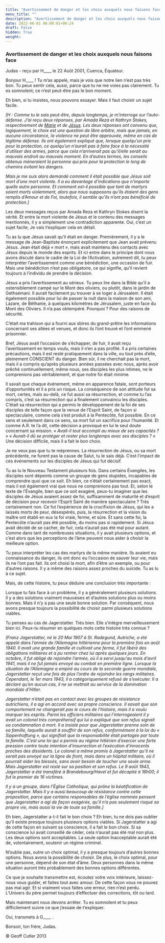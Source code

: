 ```yaml
---
title: "Avertissement de danger et les choix auxquels nous faisons face"
menu_title: ""
description: "Avertissement de danger et les choix auxquels nous faisons face"
date: 2022-06-01 06:00:01+00:24
draft: False
hidden: True
weight:
---
```

### Avertissement de danger et les choix auxquels nous faisons face

Judas - reçu par H____ le 22 Août 2001, Cuenca, Équateur.

Bonjour H____ ! Tu m’as appelé, mais je vois que notre lien n’est pas très bon. Tu peux sentir cela, aussi, parce que tu ne me voies pas clairement. Tu es somnolent; ce n’est peut-être pas le bon moment.

Eh bien, si tu insistes, nous pouvons essayer. Mais il faut choisir un sujet facile.

*[H : Comme tu le sais peut-être, depuis longtemps, je m’interroge sur l’auto-défense. J’ai reçu deux réponses, par Amada Reza et Kathryn Stokes, respectivement de [Marie](/fr-contemporary-messages/fr-contemporary-messages-by-date-order/fr-contemporary-messages-1995-1999/fr-1999-7-7-1-ar-mary/) et de [Jésus](/fr-contemporary-messages/fr-contemporary-messages-by-date-order/fr-contemporary-messages-1995-1999/fr-1999-7-6-1-ks-jesus/). Les deux réponses ont convenu que, logiquement, le choix est une question de libre arbitre, mais que jamais, en aucune circonstance, la violence ne peut être approuvée, même en cas de légitime défense. Ils ont également expliqué que, lorsque quelqu’un prie pour la protection, ce quelqu’un n’aurait pas à faire face à la nécessité d’utiliser des armes, parce que cela n’arriverait pas qu’il/elle serait au mauvais endroit au mauvais moment. En d’autres termes, les conseils obtenus mèneraient la personne qui prie pour la protection le long de chemins évitant les dangers.*

*Mais je me suis alors demandé comment il était possible que Jésus soit mort d’une mort violente. Il a eu davantage d’indications que n’importe quelle autre personne. Et comment est-il possible que tant de martyrs soient morts violemment, alors que nous supposons qu’ils étaient des gens remplis d’Amour et de Foi, toutefois, il semble qu’ils n’ont pas bénéficié de protection.]*

Les deux messages reçus par Amada Reza et Kathryn Stokes disent la vérité. Et entre la mort violente de Jésus et le contenu des messages mentionnés, il y a simplement une contradiction apparente. Oui, c’est un sujet facile; Je vais t’expliquer cela en détail.

Tu as lu que Jésus savait qu’il était en danger. Premièrement, il y a le message de Jean-Baptiste énonçant explicitement que Jean avait prévenu Jésus. Jean était déjà *« mort »*, mais avait maintenu des contacts avec Jésus depuis le monde des esprits. Et ici entre dans le principe dont nous avons discuté dans le cadre de la Loi de l’Activation, autrement dit, tu peux interpréter l’avertissement comme une bénédiction, une occasion de fuir. Mais une bénédiction n’est pas obligatoire, ce qui signifie, qu’il revient toujours à l’individu de prendre la décision.

Jésus a pris l’avertissement au sérieux. Tu peux lire dans la Bible qu’il a ostensiblement campé sur le Mont des oliviers, ou plutôt, dans le jardin de Gethsémani. Il aurait facilement pu trouver à se loger à Jérusalem. Il était également possible pour lui de passer la nuit dans la maison de son ami, Lazare, de Béthanie, à quelques kilomètres de Jérusalem, juste en face du Mont des Oliviers. Il n’a pas obtempéré. Pourquoi ? Pour des raisons de sécurité.

C’était ma trahison qui a fourni aux sbires du grand-prêtre les informations concernant ses allées et venues, et donc ils l’ont trouvé et l’ont emmené prisonnier.

Bref, Jésus avait l’occasion de s’échapper, de fuir, il avait reçu l’avertissement en temps voulu, mais il n’en a pas profité. Il a pris certaines précautions, mais il est resté pratiquement dans la ville, ou tout près d’elle, pleinement CONSCIENT du danger. Bien sûr, il ne cherchait pas la mort, mais il a compris qu’après plusieurs années passées avec nous, après avoir prêché continuellement, même nous, ses disciples les plus intimes, ne le comprenions pas véritablement, et que notre foi était minime.

Il savait que chaque événement, même en apparence fatale, sont porteurs d’opportunités et il a pris un risque. La conséquence de son attitude fut sa mort, certes, mais au-delà, ce fut aussi sa résurrection, et comme tu l’as compris, c’est sa résurrection qui a finalement convaincu les disciples. C’était sa résurrection qui a permis le développement de la foi de ses disciples de telle façon que la venue de l’Esprit Saint, de façon si spectaculaire, comme cela s’est produit à la Pentecôte, fut possible. En ce sens et seulement dans ce sens, sa mort fut un sacrifice pour l’humanité. Et comme A.R. te l’a dit, cette décision a provoqué en lui le seul doute concernant sa mission. *« Avait-il tout accompli au mieux de ses capacités ? » « Aurait-il dû se protéger et rester plus longtemps avec ses disciples ? »* Une décision difficile, mais il a fait le bon choix.

Je ne veux pas que tu te méprennes. La résurrection de Jésus, ou sa mort précédente, ne furent pas la cause de Salut, tu le sais déjà. C’est l’impact de ces événements sur les disciples de Jésus qui fut décisif.

Tu as lu le Nouveau Testament plusieurs fois. Dans certains Évangiles, les disciples sont dépeints comme un groupe de gens stupides, incapables de comprendre quoi que ce soit. Eh bien, ce n’était certainement pas exact, mais il est également vrai que nous ne comprenions pas tout. Et, selon le texte de l’Évangile, bien que ce soit exagéré, peux-tu imaginer que les disciples de Jésus avaient assez de foi, suffisamment de maturité et d’esprit de décision pour recevoir l’Esprit Saint de manière spectaculaire ? Très certainement non. Ce fut l’expérience de la crucifixion de Jésus, qui les a laissés morts de peur, désespérés, puis, la résurrection et la vision du maître ont établi en eux la foi vraie, ferme, et sûre. Et sans cette foi, la Pentecôte n’aurait pas été possible, du moins pas si rapidement. Si Jésus avait décidé de se cacher, de fuir, cela n’aurait pas été mal pour autant. Comme dans tant de nombreuses situations, il y avait plusieurs options, et c’est alors que les perceptions de l’âme peuvent nous aider à choisir la meilleure option.

Tu peux interpréter les cas des martyrs de la même manière. Ils avaient eu connaissance du danger, ils ont donc eu l’occasion de sauver leur vie, mais ils ne l’ont pas fait. Ils ont choisi la mort, afin d’être un exemple, ou pour d’autres raisons. Il y a même des raisons assez proches du suicide. Tu as lu à ce sujet.

Mais, de cette histoire, tu peux déduire une conclusion très importante :

Lorsque tu fais face à un problème, il y a généralement plusieurs solutions. Il y a des solutions vraiment mauvaises et d’autres solutions plus ou moins bonnes. Mais il n’y a pas une seule bonne solution. Par conséquent, nous avons presque toujours la possibilité de choisir parmi plusieurs solutions viables.

Tu penses au cas de Jagerstatter. Très bien. Elle s’intègre merveilleusement bien ici. Peux-tu résumer en quelques mots cette histoire très connue ?

*[Franz Jagerstatter, né le 20 Mai 1907 à St. Radegund, Autriche, a été appelé dans l’armée de l’Allemagne hitlérienne pour la première fois en août 1940. Il avait une grande famille et cultivait une ferme, il fut libéré des obligations militaires et a pu rentrer chez lui après quelques jours. En octobre, il fut obligé de rejoindre l’armée, où il a servi jusqu’au mois d’avril 1941, mais il ne fut jamais envoyé au combat en première ligne. Lorsque la situation de l’Allemagne a empiré au cours de la seconde guerre mondiale, Jagerstatter reçut une fois de plus l’ordre de rejoindre les rangs militaires. Cependant, le 1er mars 1943, il a catégoriquement refusé de s’exécuter. Il a déclaré qu’en aucun cas, il ne se mettrait au service de la domination mondiale d’Hitler.*

*Jagerstatter n’était pas en contact avec les groupes de résistance autrichiens, il a agi en accord avec sa propre conscience. Il savait que son comportement ne changerait pas le cours de l’histoire, mais il a voulu marquer les esprits. Parmi les officiers militaires qui l’interrogeaient il y avait un colonel très compréhensif qui lui a expliqué que son refus signait sa condamnation à mort. Il a insisté pour que Jagerstatter prenne soin de sa famille, laquelle aurait à souffrir de son refus, conformément à la loi du « Sippenhaftung », qui signifiait que la responsabilité était partagée par toute la famille. C’est une loi qui a permis au régime hitlérien d’exercer une forte pression contre toute intention d’insurrection et l’exécution d’innocents proches des dissidents. Le colonel a même promis à Jagerstatter qu’il ne serait pas envoyé sur la ligne de front, mais dans un hôpital militaire, où il pourrait aider les blessés, sans avoir besoin de toucher une seule arme. Mais Jagerstatter est resté sur sa position et son refus. Le 9 août 1943, Jagerstatter a été transféré à Brandebourg/Havel et fut décapité à 16h00; il fut le premier de 16 victimes.*

*Il y a un groupe, dans l’Église Catholique, qui prône la béatification de Jagerstatter. Mais Il y a aussi beaucoup de résistance contre cette proposition, parce que certains responsables de l’église nommée pensent que Jagerstatter a agi de façon exagérée, qu’il n’a pas seulement risqué sa propre vie, mais aussi la vie de toute sa famille.]*

Eh bien, Jagerstatter a-t-il fait le bon choix ? Eh bien, tu ne dois pas oublier qu’il existe presque toujours plusieurs options viables. Si Jagerstatter a agi de cette façon en suivant sa conscience, il a fait le bon choix. Si sa conscience lui avait conseillé de céder, cela n’aurait pas été mal non plus. Les deux options sont acceptables. La seule option Inacceptable aurait été de, volontairement, soutenir un régime criminel.

N’oublie pas, outre un choix optimal, il y a presque toujours d’autres bonnes options. Nous avons la possibilité de choisir. De plus, le choix optimal, pour une personne, dépend de son état d’âme. Deux personnes dans la même situation auront très probablement des bonnes options différentes.

Ce que je souhaite transmettre est, écoutez votre voix intérieure, laissez-nous vous guider, et faites tout avec amour. De cette façon vous ne pouvez pas mal agir. Et si vraiment vous faites une erreur, rien n’est perdu. L’Univers du père permet toujours d’effectuer des corrections, tôt ou tard.

Mais maintenant nous devons arrêter. Tu es somnolent et tu peux difficilement suivre ce que j’essaie de t’expliquer.

Oui, transmets à G____ .

Bonsoir, ton frère, Judas.

© Geoff Cutler 2013